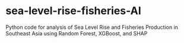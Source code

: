 # sea-level-rise-fisheries-AI
Python code for analysis of Sea Level Rise and Fisheries Production in Southeast Asia using Random Forest, XGBoost, and SHAP
